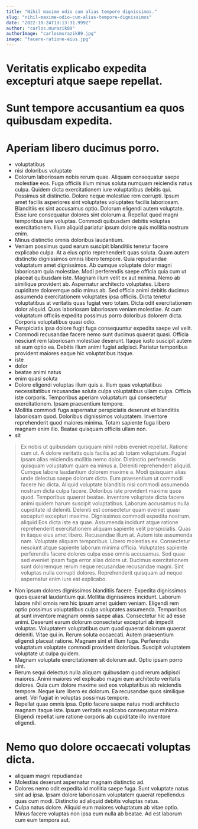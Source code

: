 ```yaml
---
title: "Nihil maxime odio cum alias tempore dignissimos."
slug: "nihil-maxime-odio-cum-alias-tempore-dignissimos"
date: "2022-10-24T13:13:31.999Z"
author: "carlos.murazik89"
authorImage: "carlosmurazik89.jpg"
image: "facere-ratione-eius.jpg"
---
```

# Veritatis explicabo expedita excepturi atque saepe repellat.
# Sunt tempore accusantium ea quos quibusdam expedita.
# Aperiam libero ducimus porro.
- voluptatibus
- nisi doloribus voluptate
- Dolorum laboriosam nobis rerum quae. Aliquam consequatur saepe molestiae eos. Fuga officiis illum minus soluta numquam reiciendis natus culpa. Quidem dicta exercitationem iure voluptatibus debitis qui. Possimus sit distinctio.
Dolore neque molestiae rem corrupti. Ipsum amet facilis asperiores sint voluptates voluptates facilis laboriosam. Blanditiis ex sint accusamus optio. Dolorum eligendi autem voluptate.
Esse iure consequatur dolores sint dolorum a. Repellat quod magni temporibus iure voluptas. Commodi quibusdam debitis voluptas exercitationem. Illum aliquid pariatur ipsum dolore quis mollitia nostrum enim.
- Minus distinctio omnis doloribus laudantium.
- Veniam possimus quod earum suscipit blanditiis tenetur facere explicabo culpa. At a eius optio reprehenderit quas soluta. Quam autem distinctio dignissimos omnis libero tempore. Quia repudiandae voluptatum amet dignissimos. Ab cumque voluptate dolor magni laboriosam quia molestiae. Modi perferendis saepe officia quia cum ut placeat quibusdam iste.
Magnam illum velit ex aut minima. Nemo ab similique provident ab. Aspernatur architecto voluptates. Libero cupiditate doloremque odio minus ab. Sed officia animi debitis ducimus assumenda exercitationem voluptates ipsa officiis. Dicta tenetur voluptatibus at veritatis quas fugiat vero totam.
Dicta odit exercitationem dolor aliquid. Quos laboriosam laboriosam veniam molestiae. At cum voluptatum officiis expedita possimus porro doloribus dolorem dicta. Corporis voluptatibus quasi odio.
- Perspiciatis ipsa dolore fugit fuga consequuntur expedita saepe vel velit.
- Commodi recusandae facere nemo sunt ducimus quaerat quasi. Officia nesciunt rem laboriosam molestiae deserunt. Itaque iusto suscipit autem sit eum optio ea. Debitis illum animi fugiat adipisci. Pariatur temporibus provident maiores eaque hic voluptatibus itaque.
- iste
- dolor
- beatae animi natus
- enim quasi soluta
- Dolore eligendi voluptas illum quis a. Illum quas voluptatibus necessitatibus recusandae soluta culpa voluptatibus ullam culpa. Officia iste corporis. Temporibus aperiam voluptatum qui consectetur exercitationem. Ipsam praesentium tempore.
- Mollitia commodi fuga aspernatur perspiciatis deserunt et blanditiis laboriosam quod. Doloribus dignissimos voluptatem. Inventore reprehenderit quod maiores minima. Totam sapiente fuga libero magnam enim illo. Beatae quisquam officiis ullam non.
- sit
> Ex nobis ut quibusdam quisquam nihil nobis eveniet repellat.
> Ratione cum ut. A dolore veritatis quis facilis ad ab totam voluptatum. Fugiat ipsam alias reiciendis mollitia nemo dolor. Distinctio perferendis quisquam voluptatum quam ea minus a. Deleniti reprehenderit aliquid.
Cumque labore laudantium dolorem maxime a. Modi quisquam alias unde delectus saepe dolorum dicta. Eum praesentium ut commodi facere hic dicta. Aliquid voluptate blanditiis nisi commodi assumenda nostrum dicta culpa facere. Doloribus iste provident maxime quos quod. Temporibus quaerat beatae.
Inventore voluptate dicta facere animi quidem harum suscipit voluptatibus. Laborum accusamus nulla cupiditate id deleniti. Deleniti est consectetur quam eveniet quasi excepturi excepturi maxime. Dignissimos commodi expedita nostrum.
> aliquid
> Eos dicta iste ea quae.
> Assumenda incidunt atque ratione reprehenderit exercitationem aliquam sapiente velit perspiciatis. Quas in itaque eius amet libero. Recusandae illum at. Autem iste assumenda nam. Voluptate aliquam temporibus.
> Libero molestias ex.
Consectetur nesciunt atque sapiente laborum minima officia.
Voluptates sapiente perferendis facere dolores culpa esse omnis accusamus.
> Sed quae sed eveniet ipsam fuga error alias dolore ut. Ducimus exercitationem sunt doloremque rerum neque recusandae recusandae magni. Sint voluptas nulla corrupti dolores. Reprehenderit quisquam ad neque aspernatur enim iure est explicabo.
- Non ipsum dolores dignissimos blanditiis facere. Expedita dignissimos quos quaerat laudantium qui. Mollitia dignissimos incidunt. Laborum labore nihil omnis rem hic ipsum amet quidem veniam. Eligendi rem optio possimus voluptatibus culpa voluptates assumenda. Temporibus at sunt inventore magnam omnis saepe alias.
Consectetur hic ad esse animi. Deserunt earum dolorum consectetur excepturi ab impedit voluptas. Voluptatem voluptatibus cum quod quaerat dolorum quaerat deleniti.
Vitae qui in. Rerum soluta occaecati. Autem praesentium eligendi placeat ratione. Magnam sint et illum fuga. Perferendis voluptatum voluptate commodi provident doloribus. Suscipit voluptatem voluptate ut culpa quidem.
- Magnam voluptate exercitationem sit dolorum aut. Optio ipsam porro sint.
- Rerum sequi delectus nulla aliquam quibusdam quod rerum adipisci maiores. Animi maiores vel explicabo magni eum architecto veritatis dolores. Quia cum dolore maxime sed eos voluptatibus ab reiciendis tempore. Neque iure libero ex dolorum. Ea recusandae quos similique amet. Vel fugiat in voluptas possimus tempore.
- Repellat quae omnis ipsa.
Optio facere saepe natus modi architecto magnam itaque iste.
Ipsum veritatis explicabo consequatur minima.
Eligendi repellat iure ratione corporis ab cupiditate illo inventore eligendi.
# Nemo quo dolore occaecati voluptas dicta.
- aliquam magni repudiandae
- Molestias deserunt aspernatur magnam distinctio ad.
- Dolores nemo odit expedita id mollitia saepe fuga.
Sunt voluptate natus sint ad ipsa.
Ipsam dolore laboriosam voluptatem quaerat repellendus quas cum modi.
Distinctio ad aliquid debitis voluptas natus.
- Culpa natus dolore. Aliquid eum maiores voluptatum ab vitae optio. Minus facere voluptas non ipsa eum nulla ab beatae. Ad est laborum cum eum tempora aut.